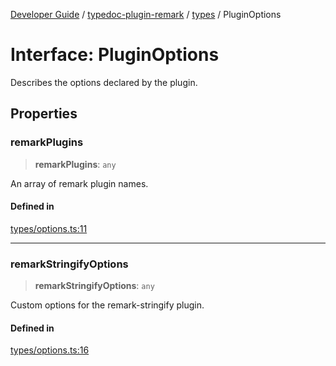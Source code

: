 [Developer Guide](../../../README.md) / [typedoc-plugin-remark](../../README.md) / [types](../README.md) / PluginOptions

# Interface: PluginOptions

Describes the options declared by the plugin.

## Properties

### remarkPlugins

> **remarkPlugins**: `any`

An array of remark plugin names.

#### Defined in

[types/options.ts:11](https://github.com/typedoc2md/typedoc-plugin-markdown/blob/main/packages/typedoc-plugin-remark/src/types/options.ts#L11)

***

### remarkStringifyOptions

> **remarkStringifyOptions**: `any`

Custom options for the remark-stringify plugin.

#### Defined in

[types/options.ts:16](https://github.com/typedoc2md/typedoc-plugin-markdown/blob/main/packages/typedoc-plugin-remark/src/types/options.ts#L16)
